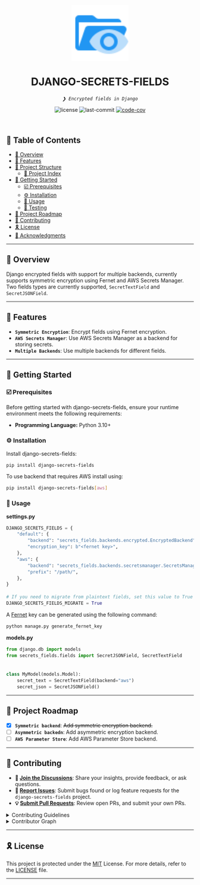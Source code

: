 <p align="center">
    <img src="https://raw.githubusercontent.com/PKief/vscode-material-icon-theme/ec559a9f6bfd399b82bb44393651661b08aaf7ba/icons/folder-review-open.svg" align="center" width="30%">
</p>
<p align="center"><h1 align="center">DJANGO-SECRETS-FIELDS</h1></p>
<p align="center">
	<em><code>❯ Encrypted fields in Django</code></em>
</p>
<p align="center">
	<img src="https://img.shields.io/github/license/ryan-shaw/django-secrets-fields?style=default&logo=opensourceinitiative&logoColor=white&color=0080ff" alt="license">
	<img src="https://img.shields.io/github/last-commit/ryan-shaw/django-secrets-fields?style=default&logo=git&logoColor=white&color=0080ff" alt="last-commit">
	<a href="https://codecov.io/gh/ryan-shaw/django-secrets-fields"><img src="https://img.shields.io/codecov/c/github/ryan-shaw/django-secrets-fields" alt="code-cov"></a>

</p>
<p align="center"><!-- default option, no dependency badges. -->
</p>
<p align="center">
	<!-- default option, no dependency badges. -->
</p>
<br>

## 🔗 Table of Contents

- [📍 Overview](#-overview)
- [👾 Features](#-features)
- [📁 Project Structure](#-project-structure)
  - [📂 Project Index](#-project-index)
- [🚀 Getting Started](#-getting-started)
  - [☑️ Prerequisites](#-prerequisites)
  - [⚙️ Installation](#-installation)
  - [🤖 Usage](#🤖-usage)
  - [🧪 Testing](#🧪-testing)
- [📌 Project Roadmap](#-project-roadmap)
- [🔰 Contributing](#-contributing)
- [🎗 License](#-license)
- [🙌 Acknowledgments](#-acknowledgments)

---

## 📍 Overview

Django encrypted fields with support for multiple backends, currently supports symmetric encryption using Fernet and AWS Secrets Manager. Two fields types are currently supported, `SecretTextField` and `SecretJSONField`.

---

## 👾 Features

- **`Symmetric Encryption`**: Encrypt fields using Fernet encryption.
- **`AWS Secrets Manager`**: Use AWS Secrets Manager as a backend for storing secrets.
- **`Multiple Backends`**: Use multiple backends for different fields.

---
## 🚀 Getting Started

### ☑️ Prerequisites

Before getting started with django-secrets-fields, ensure your runtime environment meets the following requirements:

- **Programming Language:** Python 3.10+


### ⚙️ Installation

Install django-secrets-fields:

```bash
pip install django-secrets-fields
```

To use backend that requires AWS install using:

```bash
pip install django-secrets-fields[aws]
```

### 🤖 Usage

**settings.py**
```python
DJANGO_SECRETS_FIELDS = {
    "default": {
        "backend": "secrets_fields.backends.encrypted.EncryptedBackend",
        "encryption_key": b"<fernet key>",
    },
    "aws": {
        "backend": "secrets_fields.backends.secretsmanager.SecretsManagerBackend",
        "prefix": "/path/",
    },
}

# If you need to migrate from plaintext fields, set this value to True and run `manage.py migrate_encrypted` - this could take a long time depending on the number of models and instances.
DJANGO_SECRETS_FIELDS_MIGRATE = True
```

A [Fernet](https://cryptography.io/en/latest/fernet/) key can be generated using the following command:

```bash
python manage.py generate_fernet_key
```



**models.py**
```python
from django.db import models
from secrets_fields.fields import SecretJSONField, SecretTextField


class MyModel(models.Model):
	secret_text = SecretTextField(backend="aws")
	secret_json = SecretJSONField()

```

---
## 📌 Project Roadmap

- [X] **`Symmetric backend`**: <strike>Add symmetric encryption backend.</strike>
- [ ] **`Asymmetric backedn`**: Add asymmetric encryption backend.
- [ ] **`AWS Parameter Store`**: Add AWS Parameter Store backend.

---

## 🔰 Contributing

- **💬 [Join the Discussions](https://github.com/ryan-shaw/django-secrets-fields/discussions)**: Share your insights, provide feedback, or ask questions.
- **🐛 [Report Issues](https://github.com/ryan-shaw/django-secrets-fields/issues)**: Submit bugs found or log feature requests for the `django-secrets-fields` project.
- **💡 [Submit Pull Requests](https://github.com/ryan-shaw/django-secrets-fields/blob/main/CONTRIBUTING.md)**: Review open PRs, and submit your own PRs.

<details closed>
<summary>Contributing Guidelines</summary>

1. **Fork the Repository**: Start by forking the project repository to your github account.
2. **Clone Locally**: Clone the forked repository to your local machine using a git client.
   ```sh
   git clone https://github.com/ryan-shaw/django-secrets-fields
   ```
3. **Create a New Branch**: Always work on a new branch, giving it a descriptive name.
   ```sh
   git checkout -b new-feature-x
   ```
4. **Make Your Changes**: Develop and test your changes locally.
5. **Commit Your Changes**: Commit with a clear message describing your updates.
   ```sh
   git commit -m 'Implemented new feature x.'
   ```
6. **Push to github**: Push the changes to your forked repository.
   ```sh
   git push origin new-feature-x
   ```
7. **Submit a Pull Request**: Create a PR against the original project repository. Clearly describe the changes and their motivations.
8. **Review**: Once your PR is reviewed and approved, it will be merged into the main branch. Congratulations on your contribution!
</details>

<details closed>
<summary>Contributor Graph</summary>
<br>
<p align="left">
   <a href="https://github.com{/ryan-shaw/django-secrets-fields/}graphs/contributors">
      <img src="https://contrib.rocks/image?repo=ryan-shaw/django-secrets-fields">
   </a>
</p>
</details>

---

## 🎗 License

This project is protected under the [MIT](https://choosealicense.com/licenses/mit) License. For more details, refer to the [LICENSE](https://github.com/ryan-shaw/django-secrets-fields/blob/main/LICENSE) file.

---
